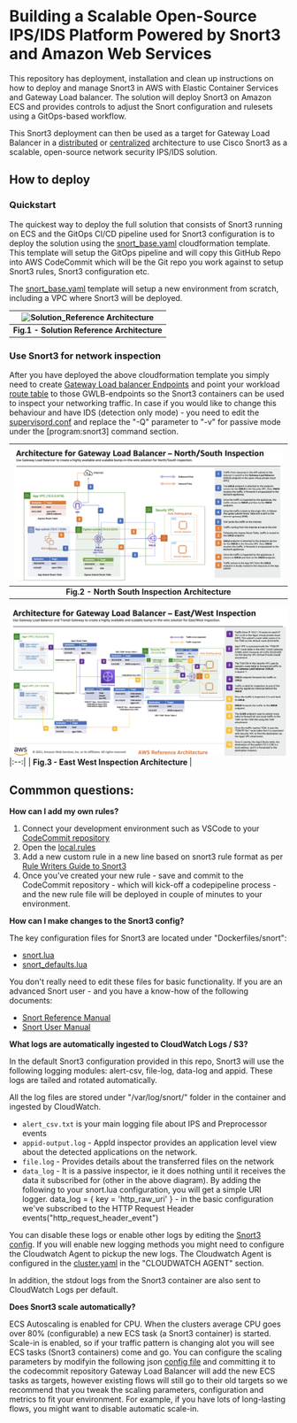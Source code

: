 # Building a Scalable Open-Source IPS/IDS Platform Powered by Snort3 and Amazon Web Services

This repository has deployment, installation and clean up instructions on how to deploy and manage Snort3 in AWS with Elastic Container Services and Gateway Load balancer. The solution will deploy Snort3 on Amazon ECS and provides controls to adjust the Snort configuration and rulesets using a GitOps-based workflow.

This Snort3 deployment can then be used as a target for Gateway Load Balancer in a [distributed](https://aws.amazon.com/blogs/networking-and-content-delivery/scaling-network-traffic-inspection-using-aws-gateway-load-balancer/) or [centralized](https://aws.amazon.com/blogs/networking-and-content-delivery/centralized-inspection-architecture-with-aws-gateway-load-balancer-and-aws-transit-gateway/) architecture to use Cisco Snort3 as a scalable, open-source network security IPS/IDS solution.

## How to deploy
### Quickstart
The quickest way to deploy the full solution that consists of Snort3 running on ECS and the GitOps CI/CD pipeline used for Snort3 configuration is to deploy the solution using the [snort_base.yaml](cloudformation/snort_base.yaml) cloudformation template. This template will setup the GitOps pipeline and will copy this GitHub Repo into AWS CodeCommit which will be the Git repo you work against to setup Snort3 rules, Snort3 configuration etc.

The [snort_base.yaml](cloudformation/snort_base.yaml) template will setup a new environment from scratch, including a VPC where Snort3 will be deployed.

| ![Solution_Reference Architecture]([https://github.com/p4lcsi/scalable-snort-gwlb-cicd/blob/main/solution_architecture.png](https://github.com/aws-samples/aws-gateway-load-balancer-snort3-ips-ids/blob/main/solution_architecture.png)) |
|:--:|
| <b> Fig.1 - Solution Reference Architecture </b>|

### Use Snort3 for network inspection
After you have deployed the above cloudformation template you simply need to create [Gateway Load balancer Endpoints](https://docs.aws.amazon.com/elasticloadbalancing/latest/gateway/getting-started.html#create-endpoint) and point your workload [route table](https://docs.aws.amazon.com/elasticloadbalancing/latest/gateway/getting-started.html#configure-routing) to those GWLB-endpoints so the Snort3 containers can be used to inspect your networking traffic. In case if you would like to change this behaviour and have IDS (detection only mode) - you need to edit the [supervisord.conf](Dockerfiles/snort/supervisord.conf) and replace the "-Q" parameter to "-v" for passive mode under the [program:snort3] command section.

| ![North-South inspection](https://github.com/p4lcsi/scalable-snort-gwlb-cicd/blob/main/north_south_inspection.png?raw=true "North South Inspection Architecture") |
|:--:|
| <b> Fig.2 - North South Inspection Architecture </b>|

![East-West inspection](https://github.com/p4lcsi/scalable-snort-gwlb-cicd/blob/main/east_west_inspection.png?raw=true "East West Inspection Architecture")
|:--:|
| <b> Fig.3 - East West Inspection Architecture </b>|

## Commmon questions:

**How can I add my own rules?**

1. Connect your development environment such as VSCode to your [CodeCommit repository](https://docs.aws.amazon.com/codecommit/latest/userguide/how-to-connect.html) 
2. Open the [local.rules](Dockerfiles/snort/local.rules)
3. Add a new custom rule in a new line based on snort3 rule format as per [Rule Writers Guide to Snort3](https://snort-org-site.s3.amazonaws.com/production/document_files/files/000/000/596/original/Rules_Writers_Guide_to_Snort_3_Rules.pdf?X-Amz-Algorithm=AWS4-HMAC-SHA256&X-Amz-Credential=AKIAU7AK5ITMJQBJPARJ%2F20220610%2Fus-east-1%2Fs3%2Faws4_request&X-Amz-Date=20220610T081428Z&X-Amz-Expires=172800&X-Amz-SignedHeaders=host&X-Amz-Signature=683a042437f9d2bf054799210cadb28c67f96580fdc6b8490280417e3c89eadb)
4. Once you've created your new rule - save and commit to the CodeCommit repository - which will kick-off a codepipeline process - and the new rule file will be deployed in couple of minutes to your environment.


**How can I make changes to the Snort3 config?**

The key configuration files for Snort3 are located under "Dockerfiles/snort":
* [snort.lua](Dockerfiles/snort/snort.lua)
* [snort_defaults.lua](Dockerfiles/snort/snort_defaults.lua)

You don't really need to edit these files for basic functionality. If you are an advanced Snort user - and you have a know-how of the following documents: 
* [Snort Reference Manual](https://github.com/snort3/snort3/releases/download/3.1.31.0/snort_reference.pdf?raw=true)
* [Snort User Manual](https://github.com/snort3/snort3/releases/download/3.1.31.0/snort_user.pdf?raw=true)


**What logs are automatically ingested to CloudWatch Logs / S3?**

In the default Snort3 configuration provided in this repo, Snort3 will use the following logging modules: alert-csv, file-log, data-log and appid. These logs are tailed and rotated automatically.

All the log files are stored under "/var/log/snort/" folder in the container and ingested by CloudWatch.

* `alert_csv.txt` is your main logging file about IPS and Preprocessor events
* `appid-output.log` -  AppId inspector provides an application level view about the detected applications on the network.
* `file.log` - Provides details about the transferred files on the network
* `data_log` - It is a passive inspector, ie it does nothing until it receives the data it subscribed for (other in the above diagram). By adding the following to your snort.lua configuration, you will get a simple URI logger.
data_log = { key = 'http_raw_uri' } - in the basic configuration we've subscribed to the HTTP Request Header events("http_request_header_event")


You can disable these logs or enable other logs by editing the [Snort3 config](Dockerfiles/snort/snort.lua). If you will enable new logging methods you might need to configure the Cloudwatch Agent to pickup the new logs. The Cloudwatch Agent is configured in the [cluster.yaml](cloudformation/snort/cluster.yaml) in the "CLOUDWATCH AGENT" section.

In addition, the stdout logs from the Snort3 container are also sent to CloudWatch Logs per default. 

**Does Snort3 scale automatically?**

ECS Autoscaling is enabled for CPU. When the clusters average CPU goes over 80% (configurable) a new ECS task (a Snort3 container) is started. Scale-in is enabled, so if your traffic pattern is changing alot you will see ECS tasks (Snort3 containers) come and go. You can configure the scaling parameters by modifyin the following json [config file](https://github.com/p4lcsi/scalable-snort-gwlb-cicd/blob/main/cloudformation/Snort/cluster-template-configuration.json) and committing it to the codecommit repository
Gateway Load Balancer will add the new ECS tasks as targets, however existing flows will still go to their old targets so we recommend that you tweak the scaling parameters, configuration and metrics to fit your environment. For example, if you have lots of long-lasting flows, you might want to disable automatic scale-in.
